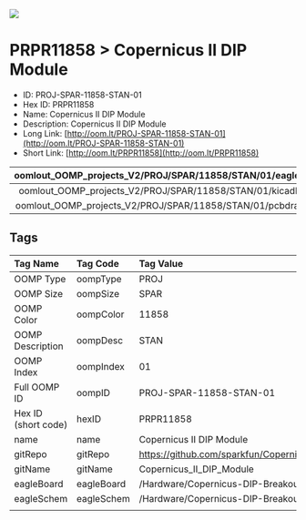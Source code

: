 


  
![][im]
# PRPR11858 > Copernicus II DIP Module

- ID: PROJ-SPAR-11858-STAN-01
- Hex ID: PRPR11858
- Name: Copernicus II DIP Module
- Description: Copernicus II DIP Module
- Long Link: [http://oom.lt/PROJ-SPAR-11858-STAN-01](http://oom.lt/PROJ-SPAR-11858-STAN-01)
- Short Link: [http://oom.lt/PRPR11858](http://oom.lt/PRPR11858)
  

|oomlout_OOMP_projects_V2/PROJ/SPAR/11858/STAN/01/eagleImage.png|oomlout_OOMP_projects_V2/PROJ/SPAR/11858/STAN/01/eagleSchemImage.png|oomlout_OOMP_projects_V2/PROJ/SPAR/11858/STAN/01/kicadPcb3dFront.png|oomlout_OOMP_projects_V2/PROJ/SPAR/11858/STAN/01/kicadPcb3dBack.png|
| :---: | :---: | :---: | :---: |
|oomlout_OOMP_projects_V2/PROJ/SPAR/11858/STAN/01/kicadPcb3d.png|oomlout_OOMP_projects_V2/PROJ/SPAR/11858/STAN/01/bomBack.png|oomlout_OOMP_projects_V2/PROJ/SPAR/11858/STAN/01/bomFront.png|oomlout_OOMP_projects_V2/PROJ/SPAR/11858/STAN/01/pcbdraw.svg|
|oomlout_OOMP_projects_V2/PROJ/SPAR/11858/STAN/01/pcbdrawBack.svg||||

## Tags
  

|Tag Name|Tag Code|Tag Value|
| :--- | :--- | :--- |
|OOMP Type|oompType|PROJ|
|OOMP Size|oompSize|SPAR|
|OOMP Color|oompColor|11858|
|OOMP Description|oompDesc|STAN|
|OOMP Index|oompIndex|01|
|Full OOMP ID|oompID|PROJ-SPAR-11858-STAN-01|
|Hex ID (short code)|hexID|PRPR11858|
|name|name|Copernicus II DIP Module|
|gitRepo|gitRepo|https://github.com/sparkfun/Copernicus_II_DIP_Module|
|gitName|gitName|Copernicus_II_DIP_Module|
|eagleBoard|eagleBoard|/Hardware/Copernicus-DIP-Breakout.brd|
|eagleSchem|eagleSchem|/Hardware/Copernicus-DIP-Breakout.sch|
||||



[im]: PROJ/SPAR/11858/STAN/01/kicadPcb3d_450.png
